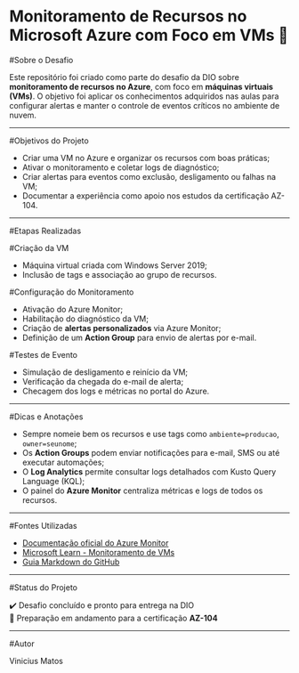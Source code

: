 # Monitoramento de Recursos no Microsoft Azure com Foco em VMs 🚀

#Sobre o Desafio

Este repositório foi criado como parte do desafio da DIO sobre **monitoramento de recursos no Azure**, com foco em **máquinas virtuais (VMs)**. O objetivo foi aplicar os conhecimentos adquiridos nas aulas para configurar alertas e manter o controle de eventos críticos no ambiente de nuvem.

---

#Objetivos do Projeto

- Criar uma VM no Azure e organizar os recursos com boas práticas;
- Ativar o monitoramento e coletar logs de diagnóstico;
- Criar alertas para eventos como exclusão, desligamento ou falhas na VM;
- Documentar a experiência como apoio nos estudos da certificação AZ-104.

---

#Etapas Realizadas

#Criação da VM
- Máquina virtual criada com Windows Server 2019;
- Inclusão de tags e associação ao grupo de recursos.

#Configuração do Monitoramento
- Ativação do Azure Monitor;
- Habilitação do diagnóstico da VM;
- Criação de **alertas personalizados** via Azure Monitor;
- Definição de um **Action Group** para envio de alertas por e-mail.

#Testes de Evento
- Simulação de desligamento e reinício da VM;
- Verificação da chegada do e-mail de alerta;
- Checagem dos logs e métricas no portal do Azure.

---

#Dicas e Anotações

- Sempre nomeie bem os recursos e use tags como `ambiente=producao`, `owner=seunome`;
- Os **Action Groups** podem enviar notificações para e-mail, SMS ou até executar automações;
- O **Log Analytics** permite consultar logs detalhados com Kusto Query Language (KQL);
- O painel do **Azure Monitor** centraliza métricas e logs de todos os recursos.

---

#Fontes Utilizadas

- [Documentação oficial do Azure Monitor](https://learn.microsoft.com/pt-br/azure/azure-monitor/overview)
- [Microsoft Learn - Monitoramento de VMs](https://learn.microsoft.com/pt-br/azure/azure-monitor/vm/vminsights-overview)
- [Guia Markdown do GitHub](https://guides.github.com/features/mastering-markdown/)

---

#Status do Projeto

✔️ Desafio concluído e pronto para entrega na DIO  
🚀 Preparação em andamento para a certificação **AZ-104**

---

#Autor

Vinicius Matos 
